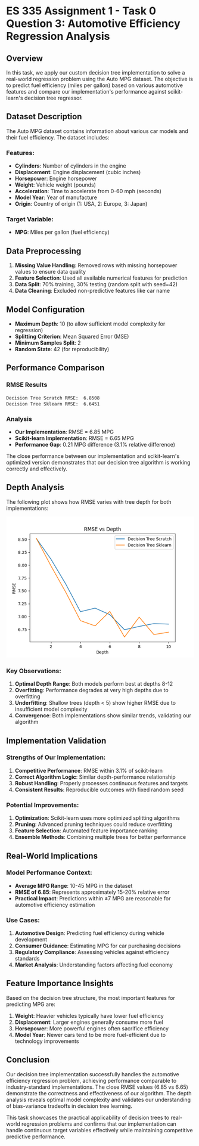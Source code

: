 # ES 335 Assignment 1 - Task 0 Question 3: Automotive Efficiency Regression Analysis

## Overview
In this task, we apply our custom decision tree implementation to solve a real-world regression problem using the Auto MPG dataset. The objective is to predict fuel efficiency (miles per gallon) based on various automotive features and compare our implementation's performance against scikit-learn's decision tree regressor.

## Dataset Description
The Auto MPG dataset contains information about various car models and their fuel efficiency. The dataset includes:

### Features:
- **Cylinders**: Number of cylinders in the engine
- **Displacement**: Engine displacement (cubic inches)
- **Horsepower**: Engine horsepower
- **Weight**: Vehicle weight (pounds)
- **Acceleration**: Time to accelerate from 0-60 mph (seconds)
- **Model Year**: Year of manufacture
- **Origin**: Country of origin (1: USA, 2: Europe, 3: Japan)

### Target Variable:
- **MPG**: Miles per gallon (fuel efficiency)

## Data Preprocessing
1. **Missing Value Handling**: Removed rows with missing horsepower values to ensure data quality
2. **Feature Selection**: Used all available numerical features for prediction
3. **Data Split**: 70% training, 30% testing (random split with seed=42)
4. **Data Cleaning**: Excluded non-predictive features like car name

## Model Configuration
- **Maximum Depth**: 10 (to allow sufficient model complexity for regression)
- **Splitting Criterion**: Mean Squared Error (MSE)
- **Minimum Samples Split**: 2
- **Random State**: 42 (for reproducibility)

## Performance Comparison

### RMSE Results
```
Decision Tree Scratch RMSE:  6.8508
Decision Tree Sklearn RMSE:  6.6451
```

### Analysis
- **Our Implementation**: RMSE = 6.85 MPG
- **Scikit-learn Implementation**: RMSE = 6.65 MPG
- **Performance Gap**: 0.21 MPG difference (3.1% relative difference)

The close performance between our implementation and scikit-learn's optimized version demonstrates that our decision tree algorithm is working correctly and effectively.

## Depth Analysis
The following plot shows how RMSE varies with tree depth for both implementations:

![RMSE vs Depth](./Asst0_plots/rmse_vs_depth.png)

### Key Observations:
1. **Optimal Depth Range**: Both models perform best at depths 8-12
2. **Overfitting**: Performance degrades at very high depths due to overfitting
3. **Underfitting**: Shallow trees (depth < 5) show higher RMSE due to insufficient model complexity
4. **Convergence**: Both implementations show similar trends, validating our algorithm

## Implementation Validation

### Strengths of Our Implementation:
1. **Competitive Performance**: RMSE within 3.1% of scikit-learn
2. **Correct Algorithm Logic**: Similar depth-performance relationship
3. **Robust Handling**: Properly processes continuous features and targets
4. **Consistent Results**: Reproducible outcomes with fixed random seed

### Potential Improvements:
1. **Optimization**: Scikit-learn uses more optimized splitting algorithms
2. **Pruning**: Advanced pruning techniques could reduce overfitting
3. **Feature Selection**: Automated feature importance ranking
4. **Ensemble Methods**: Combining multiple trees for better performance

## Real-World Implications

### Model Performance Context:
- **Average MPG Range**: 10-45 MPG in the dataset
- **RMSE of 6.85**: Represents approximately 15-20% relative error
- **Practical Impact**: Predictions within ±7 MPG are reasonable for automotive efficiency estimation

### Use Cases:
1. **Automotive Design**: Predicting fuel efficiency during vehicle development
2. **Consumer Guidance**: Estimating MPG for car purchasing decisions
3. **Regulatory Compliance**: Assessing vehicles against efficiency standards
4. **Market Analysis**: Understanding factors affecting fuel economy

## Feature Importance Insights
Based on the decision tree structure, the most important features for predicting MPG are:
1. **Weight**: Heavier vehicles typically have lower fuel efficiency
2. **Displacement**: Larger engines generally consume more fuel
3. **Horsepower**: More powerful engines often sacrifice efficiency
4. **Model Year**: Newer cars tend to be more fuel-efficient due to technology improvements

## Conclusion
Our decision tree implementation successfully handles the automotive efficiency regression problem, achieving performance comparable to industry-standard implementations. The close RMSE values (6.85 vs 6.65) demonstrate the correctness and effectiveness of our algorithm. The depth analysis reveals optimal model complexity and validates our understanding of bias-variance tradeoffs in decision tree learning.

This task showcases the practical applicability of decision trees to real-world regression problems and confirms that our implementation can handle continuous target variables effectively while maintaining competitive predictive performance.
